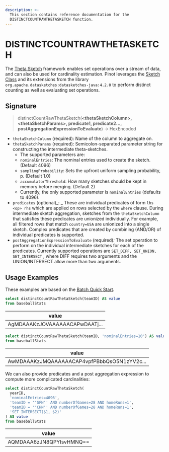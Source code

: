 ```yaml
---
description: >-
  This section contains reference documentation for the
  DISTINCTCOUNTRAWTHETASKETCH function.
---
```


# DISTINCTCOUNTRAWTHETASKETCH

The [Theta Sketch](https://datasketches.apache.org/docs/Theta/ThetaSketchFramework.html) framework enables set operations over a stream of data, and can also be used for cardinality estimation. Pinot leverages the [Sketch Class](https://github.com/apache/datasketches-java/blob/master/src/main/java/org/apache/datasketches/theta/Sketch.java) and its extensions from the library `org.apache.datasketches:datasketches-java:4.2.0` to perform distinct counting as well as evaluating set operations.

## Signature

> distinctCountRawThetaSketch(**\<thetaSketchColumn>, \<thetaSketchParams>, predicate1, predicate2..., postAggregationExpressionToEvaluate**) -> HexEncoded

* `thetaSketchColumn` (required): Name of the column to aggregate on.
* `thetaSketchParams` (required): Semicolon-separated parameter string for constructing the intermediate theta-sketches.
  * The supported parameters are:
  * `nominalEntries`: The nominal entries used to create the sketch. (Default 4096)
  * `samplingProbability`: Sets the upfront uniform sampling probability, p. (Default 1.0)
  * `accumulatorThreshold`: How many sketches should be kept in memory before merging. (Default 2)
  * Currently, the only supported parameter is `nominalEntries` (defaults to 4096).
* `predicates` (optional)\_: \_ These are individual predicates of form `lhs <op> rhs` which are applied on rows selected by the `where` clause. During intermediate sketch aggregation, sketches from the `thetaSketchColumn` that satisfies these predicates are unionized individually. For example, all filtered rows that match `country=USA` are unionized into a single sketch. Complex predicates that are created by combining (AND/OR) of individual predicates is supported.
* `postAggregationExpressionToEvaluate` (required)_:_ The set operation to perform on the individual intermediate sketches for each of the predicates. Currently supported operations are `SET_DIFF, SET_UNION, SET_INTERSECT` , where DIFF requires two arguments and the UNION/INTERSECT allow more than two arguments.

## Usage Examples

These examples are based on the [Batch Quick Start](../../basics/getting-started/quick-start.md#batch).

```sql
select distinctCountRawThetaSketch(teamID) AS value
from baseballStats 
```

| value                          |
| ------------------------------ |
| AgMDAAAKzJOVAAAAAACAPwDAATj... |

```sql
select distinctCountRawThetaSketch(teamID, 'nominalEntries=10') AS value
from baseballStats
```

| value                                       |
| ------------------------------------------- |
| AwMDAAAKzJMQAAAAAACAP4vpfPBbbQsO5N1zYV2c... |

We can also provide predicates and a post aggregation expression to compute more complicated cardinalities:

```sql
select distinctCountRawThetaSketch(
  yearID, 
  'nominalEntries=4096', 
  'teamID = ''SFN'' AND numberOfGames=28 AND homeRuns=1',
  'teamID = ''CHN'' AND numberOfGames=28 AND homeRuns=1',
  'SET_INTERSECT($1, $2)'
) AS value
from baseballStats 
```

| value                    |
| ------------------------ |
| AQMDAAA6zJN8QPYIsvHMNQ== |

